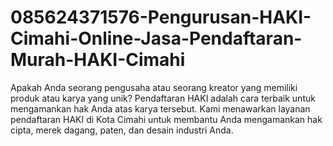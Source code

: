 # 085624371576-Pengurusan-HAKI-Cimahi-Online-Jasa-Pendaftaran-Murah-HAKI-Cimahi
Apakah Anda seorang pengusaha atau seorang kreator yang memiliki produk atau karya yang unik? Pendaftaran HAKI adalah cara terbaik untuk mengamankan hak Anda atas karya tersebut. Kami menawarkan layanan pendaftaran HAKI di Kota Cimahi untuk membantu Anda mengamankan hak cipta, merek dagang, paten, dan desain industri Anda.
